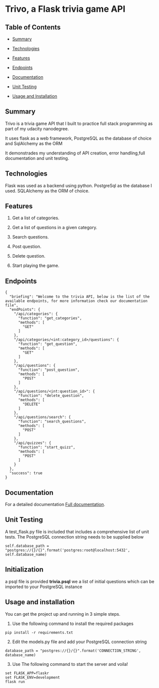 # Trivo, a Flask trivia game API

## Table of Contents

* [Summary](#Summary)

* [Technologies](#Technologies)

* [Features](#Features)

* [Endpoints](#Endpoints)

* [Documentation](#Documentation)

* [Unit Testing](#Unit-Testing)

* [Usage and Installation](#usage-and-installation)

## Summary

Trivo is a trivia game API that I built to practice full stack programming as part of my udacity nanodegree.

It uses flask as a web framework, PostgreSQL as the database of choice and SqlAlchemy as the ORM

It demonstrades my understanding of API creation, error handling,full documentation and unit testing.

## Technologies

Flask was used as a backend using python.
PostgreSql as the database I used.
SQLAlchemy as the ORM of choice.


## Features

1. Get a list of categories.

2. Get a list of questions in a given category.

3. Search questions.

4. Post question.

5. Delete question.

6. Start playing the game.

## Endpoints 

```
{
  "briefing": "Welcome to the trivia API, below is the list of the available endpoints, for more information check our documentation file", 
  "endPoints": {
    "/api/categories": {
      "function": "get_categories", 
      "methods": [
        "GET"
      ]
    }, 
    "/api/categories/<int:category_id>/questions": {
      "function": "get_question", 
      "methods": [
        "GET"
      ]
    }, 
    "/api/questions": {
      "function": "post_question", 
      "methods": [
        "POST"
      ]
    }, 
    "/api/questions/<int:question_id>": {
      "function": "delete_question", 
      "methods": [
        "DELETE"
      ]
    }, 
    "/api/questions/search": {
      "function": "search_questions", 
      "methods": [
        "POST"
      ]
    }, 
    "/api/quizzes": {
      "function": "start_quizz", 
      "methods": [
        "POST"
      ]
    }
  }, 
  "success": true
}
```

## Documentation
For a detailed documentation [Full documentation](https://documenter.getpostman.com/view/13571543/TVetc6SC).

## Unit Testing
A test_flask.py file is included that includes a comprehensive list of unit tests.
The PostgreSQL connection string needs to be supplied below
```
self.database_path = "postgres://{}/{}".format('postgres:root@localhost:5432', self.database_name)
```

## Initialization
a psql file is provided **trivia.psql** we a list of initial questions which can be imported to your PostgreSQL instance

## Usage and installation

You can get the project up and running in 3 simple steps.

1. Use the following command to install the required packages
```
pip install -r requirements.txt
```
2. Edit the models.py file and add your PostgreSQL connection string
```
database_path = "postgres://{}/{}".format('CONNECTION_STRING', database_name)
```
3. Use The following command to start the server and voila!
```
set FLASK_APP=flaskr
set FLASK_ENV=development
flask run
```

